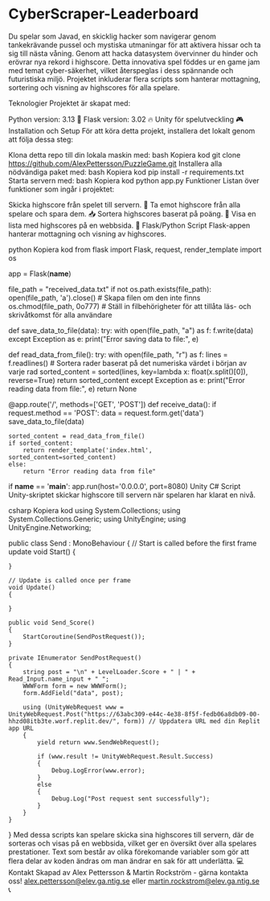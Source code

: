 # CyberScraper-Leaderboard
Du spelar som Javad, en skicklig hacker som navigerar genom tankekrävande pussel och mystiska utmaningar för att aktivera hissar och ta sig till nästa våning. Genom att hacka datasystem övervinner du hinder och erövrar nya rekord i highscore. Detta innovativa spel föddes ur en game jam med temat cyber-säkerhet, vilket återspeglas i dess spännande och futuristiska miljö. Projektet inkluderar flera scripts som hanterar mottagning, sortering och visning av highscores för alla spelare.

Teknologier
Projektet är skapat med:

Python version: 3.13 🐍
Flask version: 3.02 🔥
Unity för spelutveckling 🎮
Installation och Setup
För att köra detta projekt, installera det lokalt genom att följa dessa steg:

Klona detta repo till din lokala maskin med:
bash
Kopiera kod
git clone https://github.com/AlexPettersson/PuzzleGame.git
Installera alla nödvändiga paket med:
bash
Kopiera kod
pip install -r requirements.txt
Starta servern med:
bash
Kopiera kod
python app.py
Funktioner
Listan över funktioner som ingår i projektet:

Skicka highscore från spelet till servern. 🚀
Ta emot highscore från alla spelare och spara dem. 📥
Sortera highscores baserat på poäng. 🔢
Visa en lista med highscores på en webbsida. 📄
Flask/Python Script
Flask-appen hanterar mottagning och visning av highscores.

python
Kopiera kod
from flask import Flask, request, render_template
import os

app = Flask(__name__)

file_path = "received_data.txt"
if not os.path.exists(file_path):
    open(file_path, 'a').close()  # Skapa filen om den inte finns
os.chmod(file_path, 0o777)  # Ställ in filbehörigheter för att tillåta läs- och skrivåtkomst för alla användare

def save_data_to_file(data):
    try:
        with open(file_path, "a") as f:
            f.write(data)
    except Exception as e:
        print("Error saving data to file:", e)

def read_data_from_file():
    try:
        with open(file_path, "r") as f:
            lines = f.readlines()
            # Sortera rader baserat på det numeriska värdet i början av varje rad
            sorted_content = sorted(lines, key=lambda x: float(x.split()[0]), reverse=True)
            return sorted_content
    except Exception as e:
        print("Error reading data from file:", e)
        return None

@app.route('/', methods=['GET', 'POST'])
def receive_data():
    if request.method == 'POST':
        data = request.form.get('data')
        save_data_to_file(data)

    sorted_content = read_data_from_file()
    if sorted_content:
        return render_template('index.html', sorted_content=sorted_content)
    else:
        return "Error reading data from file"

if __name__ == '__main__':
    app.run(host='0.0.0.0', port=8080)
Unity C# Script
Unity-skriptet skickar highscore till servern när spelaren har klarat en nivå.

csharp
Kopiera kod
using System.Collections;
using System.Collections.Generic;
using UnityEngine;
using UnityEngine.Networking;

public class Send : MonoBehaviour
{
    // Start is called before the first frame update
    void Start()
    {
        
    }

    // Update is called once per frame
    void Update()
    {
        
    }

    public void Send_Score()
    {
        StartCoroutine(SendPostRequest());
    }

    private IEnumerator SendPostRequest()
    {
        string post = "\n" + LevelLoader.Score + " | " + Read_Input.name_input + " ";
        WWWForm form = new WWWForm();
        form.AddField("data", post);
        
        using (UnityWebRequest www = UnityWebRequest.Post("https://63abc309-e44c-4e38-8f5f-fedb06a8db09-00-hhzd08itb3te.worf.replit.dev/", form)) // Uppdatera URL med din Replit app URL
        {
            yield return www.SendWebRequest();

            if (www.result != UnityWebRequest.Result.Success)
            {
                Debug.LogError(www.error);
            }
            else
            {
                Debug.Log("Post request sent successfully");
            }
        }
    }
}
Med dessa scripts kan spelare skicka sina highscores till servern, där de sorteras och visas på en webbsida, vilket ger en översikt över alla spelares prestationer.
Text som består av olika förekomande variabler som gör att flera delar av koden ändras om man ändrar en sak för att underlätta. 💻
Kontakt
Skapad av Alex Pettersson & Martin Rockström - gärna kontakta oss! alex.pettersson@elev.ga.ntig.se eller martin.rockstrom@elev.ga.ntig.se 📞
